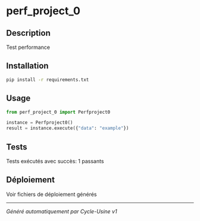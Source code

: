 # perf_project_0

## Description
Test performance

## Installation
```bash
pip install -r requirements.txt
```

## Usage
```python
from perf_project_0 import Perfproject0

instance = Perfproject0()
result = instance.execute({"data": "example"})
```

## Tests
Tests exécutés avec succès: 1 passants

## Déploiement
Voir fichiers de déploiement générés

---
*Généré automatiquement par Cycle-Usine v1*
